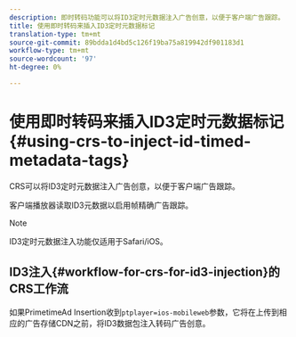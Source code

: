 ```yaml
---
description: 即时转码功能可以将ID3定时元数据注入广告创意，以便于客户端广告跟踪。
title: 使用即时转码来插入ID3定时元数据标记
translation-type: tm+mt
source-git-commit: 89bdda1d4bd5c126f19ba75a819942df901183d1
workflow-type: tm+mt
source-wordcount: '97'
ht-degree: 0%

---
```



# 使用即时转码来插入ID3定时元数据标记{#using-crs-to-inject-id-timed-metadata-tags}

CRS可以将ID3定时元数据注入广告创意，以便于客户端广告跟踪。

客户端播放器读取ID3元数据以启用帧精确广告跟踪。

>[!NOTE]
>
>ID3定时元数据注入功能仅适用于Safari/iOS。

## ID3注入{#workflow-for-crs-for-id3-injection}的CRS工作流

如果PrimetimeAd Insertion收到`ptplayer=ios-mobileweb`参数，它将在上传到相应的广告存储CDN之前，将ID3数据包注入转码广告创意。
